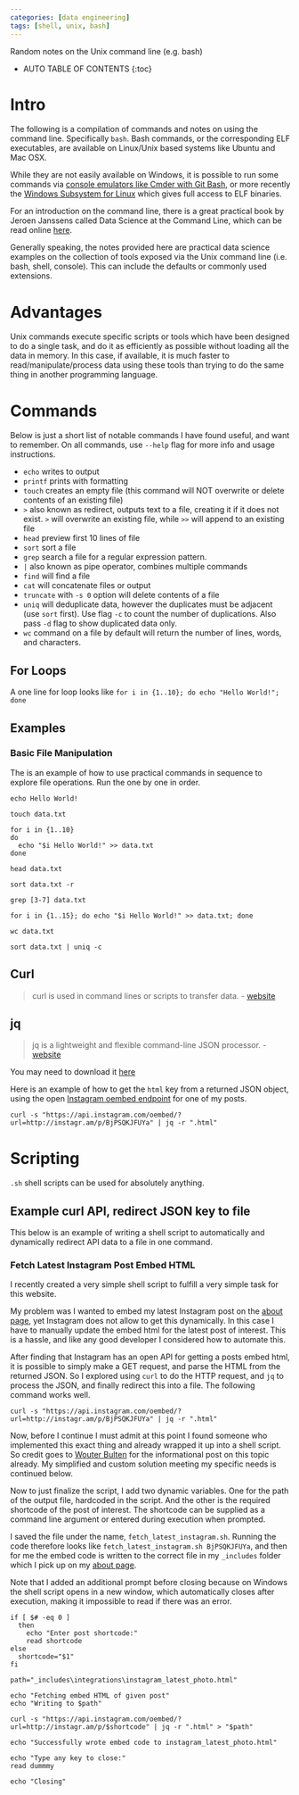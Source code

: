 ```yaml
---
categories: [data engineering]
tags: [shell, unix, bash]
---
```


Random notes on the Unix command line (e.g. bash)

<!-- excerpt separator -->

* AUTO TABLE OF CONTENTS
{:toc}

# Intro

The following is a compilation of commands and notes on using the command line. Specifically `bash`. Bash commands, or the corresponding ELF executables, are available on Linux/Unix based systems like Ubuntu and Mac OSX.

While they are not easily available on Windows, it is possible to run some commands via [console emulators like Cmder with Git Bash](http://cmder.net/), or more recently the [Windows Subsystem for Linux](https://en.wikipedia.org/wiki/Windows_Subsystem_for_Linux) which gives full access to ELF binaries.  

For an introduction on the command line, there is a great practical book by Jeroen Janssens called Data Science at the Command Line, which can be read online [here](https://www.datascienceatthecommandline.com/).  

Generally speaking, the notes provided here are practical data science examples on the collection of tools exposed via the Unix command line (i.e. bash, shell, console). This can include the defaults or commonly used extensions.  

# Advantages

Unix commands execute specific scripts or tools which have been designed to do a single task, and do it as efficiently as possible without loading all the data in memory. In this case, if available, it is much faster to read/manipulate/process data using these tools than trying to do the same thing in another programming language.  

# Commands

Below is just a short list of notable commands I have found useful, and want to remember. On all commands, use `--help` flag for more info and usage instructions.  

- `echo` writes to output
- `printf` prints with formatting
- `touch` creates an empty file (this command will NOT overwrite or delete contents of an existing file)
- `>` also known as redirect, outputs text to a file, creating it if it does not exist. `>` will overwrite an existing file, while `>>` will append to an existing file
- `head` preview first 10 lines of file
- `sort` sort a file
- `grep` search a file for a regular expression pattern.
- `|` also known as pipe operator, combines multiple commands
- `find` will find a file
- `cat` will concatenate files or output
- `truncate` with `-s 0` option will delete contents of a file
- `uniq` will deduplicate data, however the duplicates must be adjacent (use `sort` first). Use flag `-c` to count the number of duplications. Also pass `-d` flag to show duplicated data only.
- `wc` command on a file by default will return the number of lines, words, and characters.

## For Loops

A one line for loop looks like `for i in {1..10}; do echo "Hello World!"; done`

## Examples

### Basic File Manipulation

The is an example of how to use practical commands in sequence to explore file operations. Run the one by one in order.  

```shell
echo Hello World!

touch data.txt

for i in {1..10}
do
  echo "$i Hello World!" >> data.txt
done

head data.txt

sort data.txt -r

grep [3-7] data.txt

for i in {1..15}; do echo "$i Hello World!" >> data.txt; done

wc data.txt

sort data.txt | uniq -c
```

## Curl

> curl is used in command lines or scripts to transfer data. - [website](https://curl.haxx.se/)

## jq

> jq is a lightweight and flexible command-line JSON processor. - [website](https://stedolan.github.io/jq/)

You may need to download it [here](https://stedolan.github.io/jq/download/)

Here is an example of how to get the `html` key from a returned JSON object, using the open [Instagram oembed endpoint](https://www.instagram.com/developer/embedding/#oembed) for one of my posts.  

```shell
curl -s "https://api.instagram.com/oembed/?url=http://instagr.am/p/BjPSQKJFUYa" | jq -r ".html"
```

# Scripting

`.sh` shell scripts can be used for absolutely anything.  

## Example curl API, redirect JSON key to file

This below is an example of writing a shell script to automatically and dynamically redirect API data to a file in one command.  

### Fetch Latest Instagram Post Embed HTML

I recently created a very simple shell script to fulfill a very simple task for this website.  

My problem was I wanted to embed my latest Instagram post on the [about page](https://knanne.github.io/about/), yet Instagram does not allow to get this dynamically. In this case I have to manually update the embed html for the latest post of interest. This is a hassle, and like any good developer I considered how to automate this.  

After finding that Instagram has an open API for getting a posts embed html, it is possible to simply make a GET request, and parse the HTML from the returned JSON. So I explored using `curl` to do the HTTP request, and `jq` to process the JSON, and finally redirect this into a file. The following command works well.  

`curl -s "https://api.instagram.com/oembed/?url=http://instagr.am/p/BjPSQKJFUYa" | jq -r ".html"`  

Now, before I continue I must admit at this point I found someone who implemented this exact thing and already wrapped it up into a shell script. So credit goes to [Wouter Bulten](https://www.wouterbulten.nl/blog/tech/import-instagram-for-jekyll/) for the informational post on this topic already. My simplified and custom solution meeting my specific needs is continued below.   

Now to just finalize the script, I add two dynamic variables. One for the path of the output file, hardcoded in the script. And the other is the required shortcode of the post of interest. The shortcode can be supplied as a command line argument or entered during execution when prompted.  

I saved the file under the name, `fetch_latest_instagram.sh`. Running the code therefore looks like `fetch_latest_instagram.sh BjPSQKJFUYa`, and then for me the embed code is written to the correct file in my `_includes` folder which I pick up on my [about page](https://knanne.github.io/about/).  

Note that I added an additional prompt before closing because on Windows the shell script opens in a new window, which automatically closes after execution, making it impossible to read if there was an error.

```shell
if [ $# -eq 0 ]
  then
    echo "Enter post shortcode:"
    read shortcode
else
  shortcode="$1"
fi

path="_includes\integrations\instagram_latest_photo.html"

echo "Fetching embed HTML of given post"
echo "Writing to $path"

curl -s "https://api.instagram.com/oembed/?url=http://instagr.am/p/$shortcode" | jq -r ".html" > "$path"

echo "Successfully wrote embed code to instagram_latest_photo.html"

echo "Type any key to close:"
read dummmy

echo "Closing"
```
